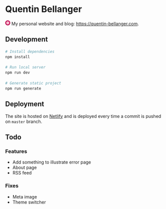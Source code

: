 # Quentin Bellanger

<img src="/static/icon.png" width="16"> My personal website and blog: https://quentin-bellanger.com.

## Development

```sh
# Install dependencies
npm install

# Run local server
npm run dev

# Generate static project
npm run generate
```

## Deployment

The site is hosted on [Netlify](https://netlify.com) and is deployed every time a commit is pushed on `master` branch.

## Todo

### Features
- Add something to illustrate error page
- About page
- RSS feed

### Fixes
- Meta image
- Theme switcher

